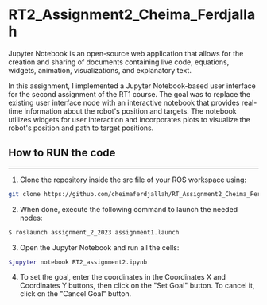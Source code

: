 # RT2_Assignment2_Cheima_Ferdjallah
Jupyter Notebook is an open-source web application that allows for the creation and sharing of documents containing live code, equations, widgets, animation, visualizations, and explanatory text. 

In this assignment, I implemented a Jupyter Notebook-based user interface for the second assignment of the RT1 course. The goal was to replace the existing user interface node with an interactive notebook that provides real-time information about the robot's position and targets. The notebook utilizes widgets for user interaction and incorporates plots to visualize the robot's position and path to target positions.

## How to RUN the code
-----------------------------

1. Clone the repository inside the src file of your ROS workspace using:
```bash
git clone https://github.com/cheimaferdjallah/RT_Assignment2_Cheima_Ferdjallah.git
```
2. When done, execute the following command to launch the needed nodes:

```bash
$ roslaunch assignment_2_2023 assignment1.launch
```
3. Open the Jupyter Notebook and run all the cells:
```bash
$jupyter notebook RT2_assignment2.ipynb
```
4. To set the goal, enter the coordinates in the Coordinates X and Coordinates Y buttons, then click on the "Set Goal" button. To cancel it, click on the "Cancel Goal" button.
